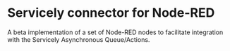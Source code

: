 # Servicely connector for Node-RED

A beta implementation of a set of Node-RED nodes to facilitate integration with the Servicely Asynchronous
Queue/Actions.
 
